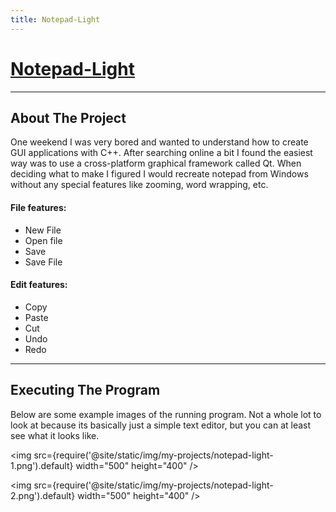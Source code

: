 ```yaml
---
title: Notepad-Light
---
```


# [Notepad-Light](https://github.com/Logon27/Notepad-Light)

---

## About The Project

One weekend I was very bored and wanted to understand how to create GUI applications with C++. After searching online a bit I found the easiest way was to use a cross-platform graphical framework called Qt. When deciding what to make I figured I would recreate notepad from Windows without any special features like zooming, word wrapping, etc. 

#### File features:
* New File
* Open file
* Save
* Save File

#### Edit features:
* Copy
* Paste
* Cut
* Undo
* Redo

---

## Executing The Program

Below are some example images of the running program. Not a whole lot to look at because its basically just a simple text editor, but you can at least see what it looks like.

<img src={require('@site/static/img/my-projects/notepad-light-1.png').default} width="500" height="400" />

<img src={require('@site/static/img/my-projects/notepad-light-2.png').default} width="500" height="400" />